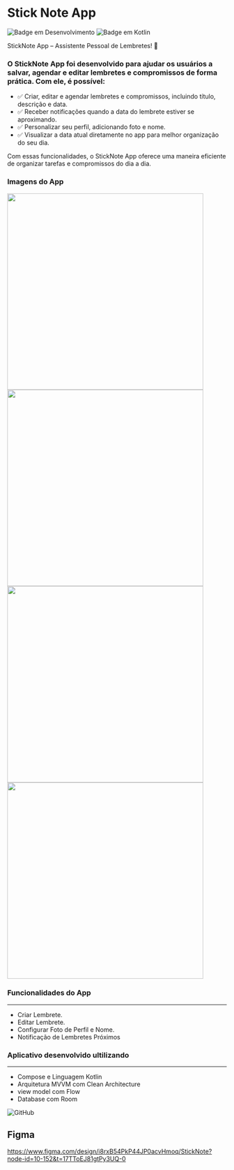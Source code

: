 
# Stick Note App

![Badge em Desenvolvimento](http://img.shields.io/static/v1?label=STATUS&message=EM%20DESENVOLVIMENTO&color=GREEN&style=for-the-badge)
![Badge em Kotlin](http://img.shields.io/static/v1?label=LENGUAGE&message=%20KOTLIN&color=BLUEN&style=for-the-badge)


<p>
  StickNote App – Assistente Pessoal de Lembretes! 📌

### O StickNote App foi desenvolvido para ajudar os usuários a salvar, agendar e editar lembretes e compromissos de forma prática. Com ele, é possível:
 <ul>
   <li>✅ Criar, editar e agendar lembretes e compromissos, incluindo título, descrição e data.</li>
   <li>✅ Receber notificações quando a data do lembrete estiver se aproximando.</li>
   <li>✅ Personalizar seu perfil, adicionando foto e nome.</li>
   <li>✅ Visualizar a data atual diretamente no app para melhor organização do seu dia.</li>
   
 </ul> 

Com essas funcionalidades, o StickNote App oferece uma maneira eficiente de organizar tarefas e compromissos do dia a dia. 

</p>


### Imagens do App
  <img src="https://github.com/user-attachments/assets/f5173b0b-4742-4902-93b3-1785bb7b242b"  height="450em">
<img src="https://github.com/user-attachments/assets/8931d033-3084-4850-ba8c-f29f33466021"  height="450em">
<img src="https://github.com/user-attachments/assets/d73d8cf8-987a-430a-b504-cbd0d803420a"  height="450em">
<img src="https://github.com/user-attachments/assets/b73736f0-59ca-4b2a-a178-04296d1a1e6b"  height="450em">


### Funcionalidades do App
---
 * Criar Lembrete.
 * Editar Lembrete. 
 * Configurar Foto de Perfil e Nome.
 * Notificação de Lembretes Próximos

### Aplicativo desenvolvido ultilizando 
  ---
  - Compose e Linguagem Kotlin
  - Arquitetura MVVM com Clean Architecture
  - view model com Flow
  - Database com Room
    




![GitHub](https://img.shields.io/badge/github-%23121011.svg?style=for-the-badge&logo=github&logoColor=white)


## Figma 
https://www.figma.com/design/i8rxB54PkP44JP0acvHmoq/StickNote?node-id=10-152&t=17TToEJ81gtPy3UQ-0
